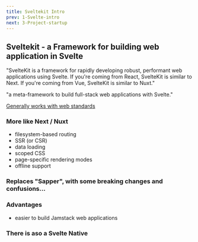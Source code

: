 ```yaml
---
title: Sveltekit Intro
prev: 1-Svelte-intro
next: 3-Project-startup
---
```


## Sveltekit - a Framework for building web application in Svelte

"SvelteKit is a framework for rapidly developing robust, performant web applications using Svelte. If you're coming from React, SvelteKit is similar to Next. If you're coming from Vue, SvelteKit is similar to Nuxt."

"a meta-framework to build full-stack web applications with Svelte."

 [Generally works with web standards](https://kit.svelte.dev/docs/web-standards)

 ### More like Next / Nuxt

 - filesystem-based routing
 - SSR (or CSR)
 - data loading
 - scoped CSS
 - page-specific rendering modes
 - offline support

### Replaces "Sapper", with some breaking changes and confusions...


### Advantages

 - easier to build Jamstack web applications


### There is aso a Svelte Native



